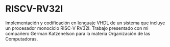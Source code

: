 # RISCV-RV32I
Implementación y codificación en lenguaje VHDL de un sistema que incluye un procesador monociclo RISC-V RV32I. Trabajo presentado con mi compañero German Katzenelson para la materia Organización de las Computadoras.
